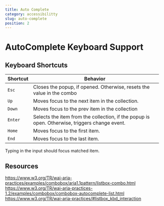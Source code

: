 ```yaml
---
title: Auto Complete
category: accessibilitty
slug: auto-complete
position: 2
---
```

# AutoComplete Keyboard Support

## Keyboard Shortcuts

| Shortcut | Behavior |
|----------|----------|
| `Esc` | Closes the popup, if opened. Otherwise, resets the value in the combo |
| `Up` | Moves focus to the next item in the collection. |
| `Down` |  Moves focus to the prev item in the collection |
| `Enter` |  Selects the item from the collection, if the popup is open. Otherwise, triggers change event.|
| `Home` | Moves focus to the first item.  |
| `End` | Moves focus to the last item. |

Typing in the input should focus matched item.

## Resources

https://www.w3.org/TR/wai-aria-practices/examples/combobox/aria1.1pattern/listbox-combo.html
https://www.w3.org/TR/wai-aria-practices-1.2/examples/combobox/combobox-autocomplete-list.html
https://www.w3.org/TR/wai-aria-practices/#listbox_kbd_interaction
